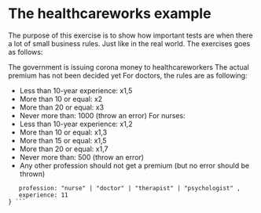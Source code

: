 # The healthcareworks example

The purpose of this exercise is to show how important tests are when there a lot of small business rules. Just like in the real world. The exercises goes as follows:

The government is issuing corona money to healthcareworkers
The actual premium has not been decided yet
For doctors, the rules are as following:
 - Less than 10-year experience: x1,5
 - More than 10 or equal: x2
 - More than 20 or equal: x3
 - Never more than: 1000 (throw an error)
For nurses:
 - Less than 10-year experience: x1,2
 - More than 10 or equal: x1,3
 - More than 15 or equal: x1,5
 - More than 20 or equal: x1,7
 - Never more than: 500 (throw an error)
 - Any other profession should not get a premium (but no error should be thrown)
 ```{
    profession: "nurse" | "doctor" | "therapist" | "psychologist" ,
    experience: 11
} ```
